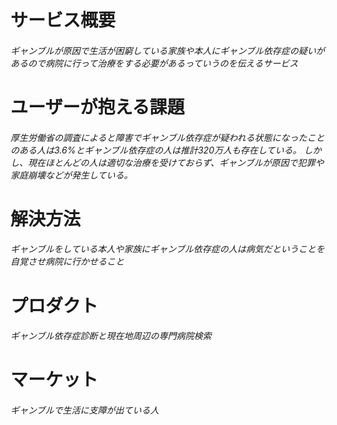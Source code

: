 <h1>サービス概要</h1>
<h6>ギャンブルが原因で生活が困窮している家族や本人にギャンブル依存症の疑いがあるので病院に行って治療をする必要があるっていうのを伝えるサービス</h6>

<h1>ユーザーが抱える課題</h1>
<h6>厚生労働省の調査によると障害でギャンブル依存症が疑われる状態になったことのある人は3.6%とギャンブル依存症の人は推計320万人も存在している。
しかし、現在ほとんどの人は適切な治療を受けておらず、ギャンブルが原因で犯罪や家庭崩壊などが発生している。</h6>

<h1>解決方法</h1>
 <h6>ギャンブルをしている本人や家族にギャンブル依存症の人は病気だということを自覚させ病院に行かせること</h6>

<h1>プロダクト</h1>
<h6>ギャンブル依存症診断と現在地周辺の専門病院検索<h6>

<h1>マーケット</h1>
<h6>ギャンブルで生活に支障が出ている人<h6>

